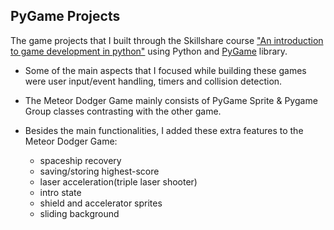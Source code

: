 ## PyGame Projects

The game projects that I built through the Skillshare course ["An introduction to game development in python"](https://www.skillshare.com/classes/An-introduction-to-game-development-in-python/1357031970) using Python and [PyGame](https://www.pygame.org/docs/) library.

* Some of the main aspects that I focused while building these games were user input/event handling, timers and collision detection.

* The Meteor Dodger Game mainly consists of PyGame Sprite & Pygame Group classes contrasting with the other game. 

* Besides the main functionalities, I added these extra features to the Meteor Dodger Game:
  - spaceship recovery 
  - saving/storing highest-score
  - laser acceleration(triple laser shooter)
  - intro state
  - shield and accelerator sprites
  - sliding background